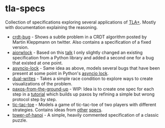 # tla-specs

Collection of specifications exploring several applications of [TLA+](https://lamport.azurewebsites.net/tla/tla.html). Mostly with documentation explaining the reasoning.

* [crdt-bug](https://github.com/Alexander-N/tla-specs/tree/main/crdt-bug) - Shows a subtle problem in a CRDT algorithm posted by Martin Kleppmann on twitter. Also contains a specification of a fixed version.
* [aiorwlock](https://github.com/Alexander-N/tla-specs/tree/main/aiorwlock) - Based on this [talk](https://www.youtube.com/watch?v=gRr9ymtAN6E) I only slightly changed an existing specification from a Python library and added a second one for a bug that existed at one point.
* [asyncio-lock](https://github.com/Alexander-N/tla-specs/tree/main/asyncio-lock) - Same idea as above, models several bugs that have been present at some point in Python's [asyncio
lock](https://docs.python.org/3/library/asyncio-sync.html#lock).
* [dual-writes](https://github.com/Alexander-N/tla-specs/tree/main/dual-writes) - Takes a simple race condition to explore ways to create visualizations of the problem.
* [paxos-from-the-ground-up](https://github.com/Alexander-N/tla-specs/tree/main/paxos-from-the-ground-up) - WIP: Idea is to create one spec for each step in a [tutorial](http://imnaseer.net/paxos-from-the-ground-up.html) which builds up paxos by refining a simple but wrong protocol step by step.
* [tic-tac-toe](https://github.com/Alexander-N/tla-specs/tree/main/tic-tac-toe) - Models a game of tic-tac-toe of two players with different strategies. Contains ideas from [other](https://pron.github.io/files/TicTacToe.pdf) [specs](https://groups.google.com/g/tlaplus/c/rSmABu1YTw4/m/SrICRC12AAAJ).
* [tower-of-hanoi](https://github.com/Alexander-N/tla-specs/tree/main/tower-of-hanoi) - A simple, heavily commented specification of a classic puzzle.
